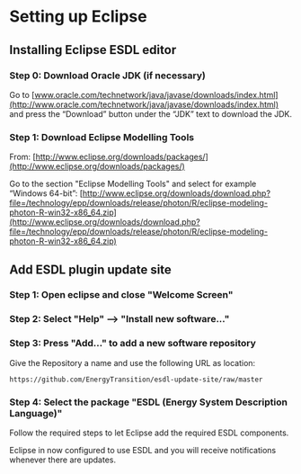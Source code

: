 # Setting up Eclipse

## Installing Eclipse ESDL editor

### Step 0: Download Oracle JDK \(if necessary\)

Go to [www.oracle.com/technetwork/java/javase/downloads/index.html](http://www.oracle.com/technetwork/java/javase/downloads/index.html) and press the “Download” button under the “JDK” text to download the JDK.

### Step 1: Download Eclipse Modelling Tools

From: [http://www.eclipse.org/downloads/packages/](http://www.eclipse.org/downloads/packages/)

Go to the section "Eclipse Modelling Tools" and select for example “Windows 64-bit”: [http://www.eclipse.org/downloads/download.php?file=/technology/epp/downloads/release/photon/R/eclipse-modeling-photon-R-win32-x86_64.zip](http://www.eclipse.org/downloads/download.php?file=/technology/epp/downloads/release/photon/R/eclipse-modeling-photon-R-win32-x86_64.zip)

## Add ESDL plugin update site

### Step 1: Open eclipse and close "Welcome Screen"

### Step 2: Select "Help" --> "Install new software..." 

### Step 3: Press "Add..." to add a new software repository

Give the Repository a name and use the following URL as location:

```https://github.com/EnergyTransition/esdl-update-site/raw/master```

### Step 4: Select the package "ESDL (Energy System Description Language)"

Follow the required steps to let Eclipse add the required ESDL components.

Eclipse in now configured to use ESDL and you will receive notifications whenever there are updates.

